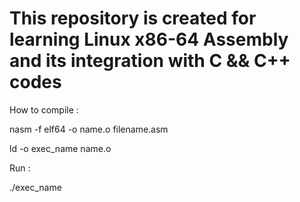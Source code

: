 # This repository is created for learning Linux x86-64 Assembly and its integration with C && C++ codes
How to compile :

nasm -f elf64 -o name.o filename.asm

ld -o exec_name name.o

Run :

./exec_name
